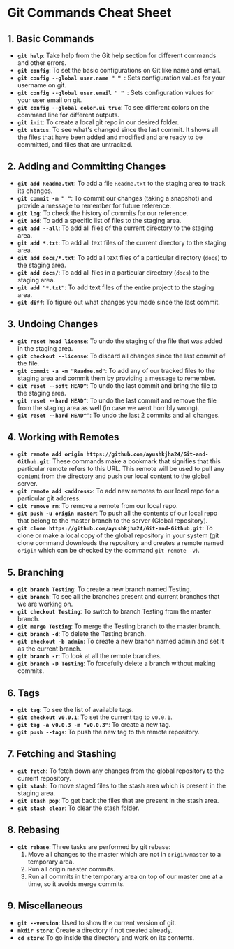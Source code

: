 # Git Commands Cheat Sheet

## 1. Basic Commands

- **`git help`**: Take help from the Git help section for different commands and other errors.
- **`git config`**: To set the basic configurations on Git like name and email.
- **`git config --global user.name " " `**: Sets configuration values for your username on git.
- **`git config --global user.email " " `**: Sets configuration values for your user email on git.
- **`git config --global color.ui true`**: To see different colors on the command line for different outputs.
- **`git init`**: To create a local git repo in our desired folder.
- **`git status`**: To see what's changed since the last commit. It shows all the files that have been added and modified and are ready to be committed, and files that are untracked.

## 2. Adding and Committing Changes

- **`git add Readme.txt`**: To add a file `Readme.txt` to the staging area to track its changes.
- **`git commit -m " "`**: To commit our changes (taking a snapshot) and provide a message to remember for future reference.
- **`git log`**: To check the history of commits for our reference.
- **`git add`**: To add a specific list of files to the staging area.
- **`git add --all`**: To add all files of the current directory to the staging area.
- **`git add *.txt`**: To add all text files of the current directory to the staging area.
- **`git add docs/*.txt`**: To add all text files of a particular directory (`docs`) to the staging area.
- **`git add docs/`**: To add all files in a particular directory (`docs`) to the staging area.
- **`git add "*.txt"`**: To add text files of the entire project to the staging area.
- **`git diff`**: To figure out what changes you made since the last commit.

## 3. Undoing Changes

- **`git reset head license`**: To undo the staging of the file that was added in the staging area.
- **`git checkout --license`**: To discard all changes since the last commit of the file.
- **`git commit -a -m "Readme.md"`**: To add any of our tracked files to the staging area and commit them by providing a message to remember.
- **`git reset --soft HEAD^`**: To undo the last commit and bring the file to the staging area.
- **`git reset --hard HEAD^`**: To undo the last commit and remove the file from the staging area as well (in case we went horribly wrong).
- **`git reset --hard HEAD^^`**: To undo the last 2 commits and all changes.

## 4. Working with Remotes

- **`git remote add origin https://github.com/ayushkjha24/Git-and-Github.git`**: These commands make a bookmark that signifies that this particular remote refers to this URL. This remote will be used to pull any content from the directory and push our local content to the global server.
- **`git remote add <address>`**: To add new remotes to our local repo for a particular git address.
- **`git remove rm`**: To remove a remote from our local repo.
- **`git push -u origin master`**: To push all the contents of our local repo that belong to the master branch to the server (Global repository).
- **`git clone https://github.com/ayushkjha24/Git-and-Github.git`**: To clone or make a local copy of the global repository in your system (git clone command downloads the repository and creates a remote named `origin` which can be checked by the command `git remote -v`).

## 5. Branching

- **`git branch Testing`**: To create a new branch named Testing.
- **`git branch`**: To see all the branches present and current branches that we are working on.
- **`git checkout Testing`**: To switch to branch Testing from the master branch.
- **`git merge Testing`**: To merge the Testing branch to the master branch.
- **`git branch -d`**: To delete the Testing branch.
- **`git checkout -b admin`**: To create a new branch named admin and set it as the current branch.
- **`git branch -r`**: To look at all the remote branches.
- **`git branch -D Testing`**: To forcefully delete a branch without making commits.

## 6. Tags

- **`git tag`**: To see the list of available tags.
- **`git checkout v0.0.1`**: To set the current tag to `v0.0.1`.
- **`git tag -a v0.0.3 -m "v0.0.3"`**: To create a new tag.
- **`git push --tags`**: To push the new tag to the remote repository.

## 7. Fetching and Stashing

- **`git fetch`**: To fetch down any changes from the global repository to the current repository.
- **`git stash`**: To move staged files to the stash area which is present in the staging area.
- **`git stash pop`**: To get back the files that are present in the stash area.
- **`git stash clear`**: To clear the stash folder.

## 8. Rebasing

- **`git rebase`**: Three tasks are performed by git rebase:
  1. Move all changes to the master which are not in `origin/master` to a temporary area.
  2. Run all origin master commits.
  3. Run all commits in the temporary area on top of our master one at a time, so it avoids merge commits.

## 9. Miscellaneous

- **`git --version`**: Used to show the current version of git.
- **`mkdir store`**: Create a directory if not created already.
- **`cd store`**: To go inside the directory and work on its contents.
